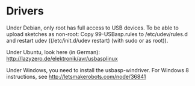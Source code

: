 Drivers
======

Under Debian, only root has full access to USB devices.
To be able to upload sketches as non-root:
Copy 99-USBasp.rules to /etc/udev/rules.d and restart udev ((/etc/init.d/udev restart) (with sudo or as root)).

Under Ubuntu, look here (in German): http://lazyzero.de/elektronik/avr/usbasplinux

Under Windows, you need to install the usbasp-windriver.
For Windows 8 instructions, see http://letsmakerobots.com/node/36841
